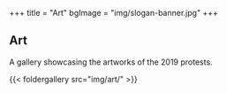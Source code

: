 +++
title = "Art"
bgImage = "img/slogan-banner.jpg"
+++


## Art

A gallery showcasing the artworks of the 2019 protests.

{{< foldergallery src="img/art/" >}}
